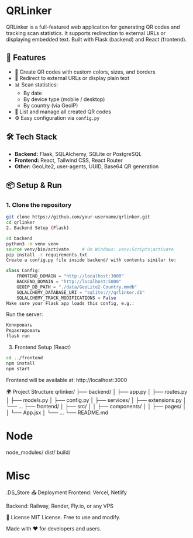# QRLinker

QRLinker is a full-featured web application for generating QR codes and tracking scan statistics. It supports redirection to external URLs or displaying embedded text. Built with Flask (backend) and React (frontend).

## 🚀 Features

- 🎨 Create QR codes with custom colors, sizes, and borders  
- 🔄 Redirect to external URLs or display plain text  
- 📊 Scan statistics:
  - By date  
  - By device type (mobile / desktop)  
  - By country (via GeoIP)  
- 📂 List and manage all created QR codes  
- ⚙️ Easy configuration via `config.py`  

## 🛠️ Tech Stack

- **Backend:** Flask, SQLAlchemy, SQLite or PostgreSQL  
- **Frontend:** React, Tailwind CSS, React Router  
- **Other:** GeoLite2, user-agents, UUID, Base64 QR generation  

## 📦 Setup & Run

### 1. Clone the repository

```bash
git clone https://github.com/your-username/qrlinker.git
cd qrlinker
2. Backend Setup (Flask) 
```
```bash
cd backend
python3 -m venv venv
source venv/bin/activate     # On Windows: venv\Scripts\activate
pip install -r requirements.txt
Create a config.py file inside backend/ with contents similar to:
```

```python
class Config:
    FRONTEND_DOMAIN = "http://localhost:3000"
    BACKEND_DOMAIN = "http://localhost:5000"
    GEOIP_DB_PATH = "./data/GeoLite2-Country.mmdb"
    SQLALCHEMY_DATABASE_URI = "sqlite:///qrlinker.db"
    SQLALCHEMY_TRACK_MODIFICATIONS = False
Make sure your Flask app loads this config, e.g.:
```
Run the server:
```bash
Копировать
Редактировать
flask run
```
3. Frontend Setup (React)
```bash
cd ../frontend
npm install
npm start
```
Frontend will be available at: http://localhost:3000

🌍 Project Structure
qrlinker/
├── backend/
│   ├── app.py
│   ├── routes.py
│   ├── models.py
│   ├── config.py
│   ├── services/
│   ├── extensions.py
│   └── ...
├── frontend/
│   ├── src/
│   │   ├── components/
│   │   ├── pages/
│   │   └── App.jsx
│   └── ...
└── README.md

# Node
node_modules/
dist/
build/

# Misc
.DS_Store
📤 Deployment
Frontend: Vercel, Netlify

Backend: Railway, Render, Fly.io, or any VPS

📄 License
MIT License. Free to use and modify.

Made with ❤️ for developers and users.